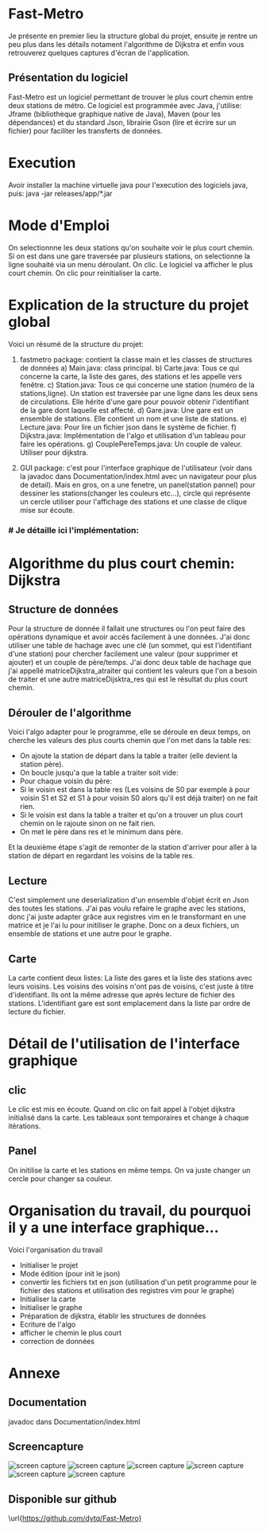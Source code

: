 # Fast-Metro

Je présente en premier lieu la structure global du projet, ensuite je rentre un peu plus dans les détails notament l'algorithme de Dijkstra et enfin vous retrouverez quelques captures d'écran de l'application. 

## Présentation du logiciel
Fast-Metro est un logiciel permettant de trouver le plus court chemin entre deux stations de métro. Ce logiciel est programmée avec Java, j'utilise: Jframe (bibliothèque graphique native de Java), Maven (pour les dépendances) et du standard Json, librairie Gson (lire et écrire sur un fichier) pour faciliter les transferts de données.

# Execution
Avoir installer la machine virtuelle java pour l'execution des logiciels java, puis:
java -jar releases/app/\*.jar

# Mode d'Emploi
On selectionnne les deux stations qu'on souhaite voir le plus court chemin. Si on est dans une gare traversée par plusieurs stations, on selectionne la ligne souhaité via un menu déroulant. On clic. Le logiciel va afficher le plus court chemin. On clic pour reinitialiser la carte. 

# Explication de la structure du projet global
Voici un résumé de la structure du projet:

1) fastmetro package: contient la classe main et les classes de structures de données
	a) Main.java: class principal.
	b) Carte.java: Tous ce qui concerne la carte, la liste des gares, des stations et les appelle vers fenêtre.
	c) Station.java: Tous ce qui concerne une station (numéro de la stations,ligne). Un station est traversée par une ligne dans les deux sens de circulations. Elle hérite d'une gare pour pouvoir obtenir l'identifiant de la gare dont laquelle est affecté.
	d) Gare.java: Une gare est un ensemble de stations. Elle contient un nom et une liste de stations.
	e) Lecture.java: Pour lire un fichier json dans le système de fichier.
	f) Dijkstra.java: Implémentation de l'algo et utilisation d'un tableau pour faire les opérations.
  g) CouplePereTemps.java: Un couple de valeur. Utiliser pour dijkstra.

2) GUI package: c'est pour l'interface graphique de l'utilisateur (voir dans la javadoc dans Documentation/index.html avec un navigateur pour plus de detail). Mais en gros, on a une fenetre, un panel(station pannel) pour dessiner les stations(changer les couleurs etc...), circle qui représente un cercle utiliser pour l'affichage des stations et une classe de clique mise sur écoute. 

### \# Je détaille ici l'implémentation:

# Algorithme du plus court chemin: Dijkstra

## Structure de données
Pour la structure de donnée il fallait une structures ou l'on peut faire des opérations dynamique et avoir accés facilement à une données. J'ai donc utiliser une table de hachage avec une clé (un sommet, qui est l'identifiant d'une station) pour chercher facilement une valeur (pour supprimer et ajouter) et un couple de père/temps. 
J'ai donc deux table de hachage que j'ai appellé matriceDijkstra\_atraiter qui contient les valeurs que l'on a besoin de traiter et une autre matriceDijsktra\_res qui est le résultat du plus court chemin.

## Dérouler de l'algorithme
Voici l'algo adapter pour le programme, elle se déroule en deux temps, on cherche les valeurs des plus courts chemin que l'on met dans la table res:

- On ajoute la station de départ dans la table a traiter (elle devient la station père).
- On boucle jusqu'a que la table a traiter soit vide:
- Pour chaque voisin du père:
- Si le voisin est dans la table res (Les voisins de S0 par exemple à pour voisin S1 et S2 et S1 à pour voisin S0 alors qu'il est déjà traiter) on ne fait rien.
- Si le voisin est dans la table a traiter et qu'on a trouver un plus court chemin on le rajoute sinon on ne fait rien.
- On met le père dans res et le minimum dans père. 

Et la deuxième étape s'agit de remonter de la station d'arriver pour aller à la station de départ en regardant les voisins de la table res. 

## Lecture
C'est simplement une deserialization d'un ensemble d'objet écrit en Json des toutes les stations. J'ai pas voulu refaire le graphe avec les stations, donc j'ai juste adapter grâce aux registres vim en le transformant en une matrice et je l'ai lu pour initiliser le graphe. Donc on a deux fichiers, un ensemble de stations et une autre pour le graphe.

## Carte
La carte contient deux listes: La liste des gares et la liste des stations avec leurs voisins. Les voisins des voisins n'ont pas de voisins, c'est juste à titre d'identifiant. Ils ont la même adresse que après lecture de fichier des stations. L'identifiant gare est sont emplacement dans la liste par ordre de lecture du fichier.

# Détail de l'utilisation de l'interface graphique
## clic
Le clic est mis en écoute. Quand on clic on fait appel à l'objet dijkstra initialisé dans la carte. Les tableaux sont temporaires et change à chaque itérations.
## Panel
On initilise la carte et les stations en même temps. On va juste changer un cercle pour changer sa couleur.
 
# Organisation du travail, du pourquoi il y a une interface graphique...
Voici l'organisation du travail

- Initialiser le projet
- Mode édition (pour init le json)
- convertir les fichiers txt en json (utilisation d'un petit programme pour le fichier des stations et utilisation des registres vim pour le graphe)
- Initialiser la carte
- Initialiser le graphe 
- Préparation de dijkstra, établir les structures de données
- Ecriture de l'algo
- afficher le chemin le plus court
- correction de données

# Annexe
## Documentation 
javadoc dans Documentation/index.html

## Screencapture

![screen capture](image/c1.png)
![screen capture](image/c2.png)
![screen capture](image/c3.png)
![screen capture](image/c4.png)
![screen capture](image/c5.png)
![screen capture](image/c6.png)


## Disponible sur github
\url{https://github.com/dytq/Fast-Metro}
